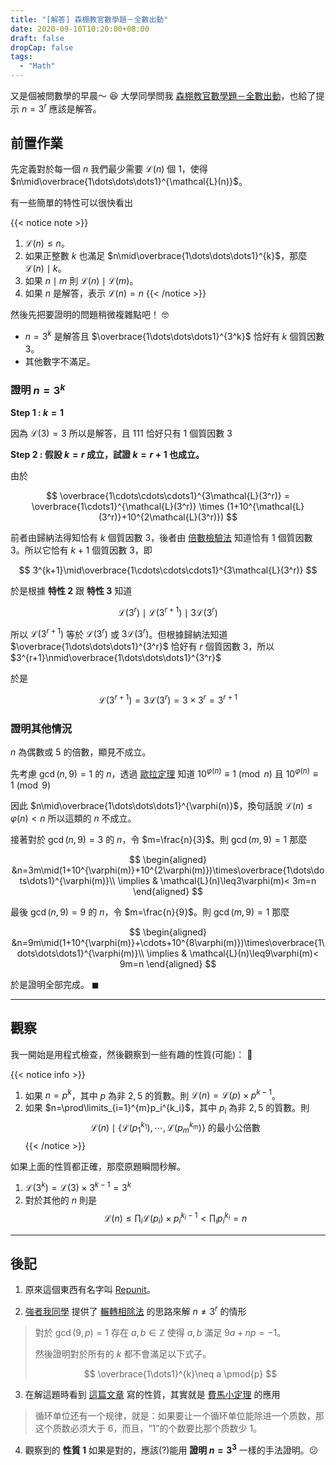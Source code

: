 ```yaml
---
title: "[解答] 森棚教官數學題－全數出動"
date: 2020-09-10T10:20:00+08:00
draft: false
dropCap: false
tags:
  - "Math"
---
```


又是個被問數學的早晨～ 😆 大學同學問我 [森棚教官數學題－全數出動](https://www.ntsec.edu.tw/LiveSupply-Content.aspx?a=6829&fld=&key=&isd=1&icop=10&p=1&lsid=16288)，也給了提示 $n=3^r$ 應該是解答。

## 前置作業

先定義對於每一個 $n$ 我們最少需要 $\mathcal{L}(n)$ 個 $1$，使得 $n\mid\overbrace{1\dots\dots\dots1}^{\mathcal{L}(n)}$。

有一些簡單的特性可以很快看出

{{< notice note >}} 
1. $\mathcal{L}(n)\leq n$。
2. 如果正整數 $k$ 也滿足 $n\mid\overbrace{1\dots\dots\dots1}^{k}$，那麼 $\mathcal{L}(n)\mid k$。
3. 如果 $n\mid m$ 則 $\mathcal{L}(n)\mid\mathcal{L}(m)$。
4. 如果 $n$ 是解答，表示 $\mathcal{L}(n)=n$
{{< /notice >}}

然後先把要證明的問題稍微複雜點吧！ 🤓

- $n=3^k$ 是解答且 $\overbrace{1\dots\dots\dots1}^{3^k}$ 恰好有 $k$ 個質因數 $3$。
- 其他數字不滿足。

### 證明 $n=3^k$

**Step 1 : $k=1$**

因為 $\mathcal{L}(3)=3$ 所以是解答，且 $111$ 恰好只有 $1$ 個質因數 $3$

**Step 2 : 假設 $k=r$ 成立，試證 $k=r+1$ 也成立。**

由於 

$$
\overbrace{1\cdots\cdots\cdots1}^{3\mathcal{L}(3^r)} = \overbrace{1\cdots1}^{\mathcal{L}(3^r)} \times (1+10^{\mathcal{L}(3^r)}+10^{2\mathcal{L}(3^r)})
$$

前者由歸納法得知恰有 $k$ 個質因數 $3$，後者由 [倍數檢驗法](https://zh.wikipedia.org/wiki/%E5%80%8D%E6%95%B8) 知道恰有 $1$ 個質因數 $3$。所以它恰有 $k+1$ 個質因數 $3$，即


$$
3^{k+1}\mid\overbrace{1\cdots\cdots\cdots1}^{3\mathcal{L}(3^r)}
$$

於是根據 **特性 2** 跟 **特性 3** 知道

$$
\mathcal{L}(3^r)\mid\mathcal{L}(3^{r+1})\mid3\mathcal{L}(3^r)
$$

所以 $\mathcal{L}(3^{r+1})$ 等於 $\mathcal{L}(3^r)$ 或 $3\mathcal{L}(3^r)$。但根據歸納法知道 $\overbrace{1\dots\dots\dots1}^{3^r}$ 恰好有 $r$ 個質因數 $3$，所以 $3^{r+1}\nmid\overbrace{1\dots\dots\dots1}^{3^r}$

於是

$$
\mathcal{L}(3^{r+1})=3\mathcal{L}(3^r)=3\times3^r=3^{r+1}
$$

### 證明其他情況

$n$ 為偶數或 $5$ 的倍數，顯見不成立。

先考慮 $\gcd(n,9) = 1$ 的 $n$，透過 [歐拉定理](<https://zh.wikipedia.org/wiki/%E6%AC%A7%E6%8B%89%E5%AE%9A%E7%90%86_(%E6%95%B0%E8%AE%BA)>) 知道 $10^{\varphi(n)}\equiv1\pmod{n}$ 且 $10^{\varphi(n)}\equiv1\pmod{9}$

因此 $n\mid\overbrace{1\dots\dots\dots1}^{\varphi(n)}$，換句話說 $\mathcal{L}(n)\leq\varphi(n)< n$ 所以這類的 $n$ 不成立。

接著對於 $\gcd(n,9) = 3$ 的 $n$，令 $m=\frac{n}{3}$。則 $\gcd(m,9)=1$ 那麼

$$
\begin{aligned}
&n=3m\mid(1+10^{\varphi(m)}+10^{2\varphi(m)})\times\overbrace{1\dots\dots\dots1}^{\varphi(m)}\\
\implies & \mathcal{L}(n)\leq3\varphi(m)< 3m=n
\end{aligned}
$$

最後 $\gcd(n,9) = 9$ 的 $n$，令 $m=\frac{n}{9}$。則 $\gcd(m,9)=1$ 那麼

$$
\begin{aligned}
&n=9m\mid(1+10^{\varphi(m)}+\cdots+10^{8\varphi(m)})\times\overbrace{1\dots\dots\dots1}^{\varphi(m)}\\
\implies & \mathcal{L}(n)\leq9\varphi(m)< 9m=n
\end{aligned}
$$

於是證明全部完成。 $\blacksquare$

---

## 觀察

我一開始是用程式檢查，然後觀察到一些有趣的性質(可能)： 🤔

{{< notice info >}} 
1. 如果 $n=p^k$，其中 $p$ 為非 $2, 5$ 的質數。則 $\mathcal{L}(n)=\mathcal{L}(p)\times p^{k-1}$。
2. 如果 $n=\prod\limits_{i=1}^{m}p_i^{k_i}$，其中 $p_i$ 為非 $2, 5$ 的質數。則
$$
\mathcal{L}(n)\mid \{\mathcal{L}(p_1^{k_1}),\cdots,\mathcal{L}(p_m^{k_m})\}\text{ 的最小公倍數}
$$
{{< /notice >}}

如果上面的性質都正確，那麼原題瞬間秒解。

1. $\mathcal{L}(3^k)=\mathcal{L}(3)\times 3^{k-1} = 3^k$
2. 對於其他的 $n$ 則是
   $$
   \mathcal{L}(n)\leq\prod_i\mathcal{L}(p_i)\times p_i^{k_i-1}< \prod_i p_i^{k_i}=n
   $$

---

## 後記

1. 原來這個東西有名字叫 [Repunit](https://en.wikipedia.org/wiki/Repunit)。

2. [強者我同學](https://sites.google.com/view/ft-tu/home) 提供了 [輾轉相除法](https://zh.wikipedia.org/wiki/%E8%BC%BE%E8%BD%89%E7%9B%B8%E9%99%A4%E6%B3%95) 的思路來解 $n\neq 3^r$ 的情形

> 對於 $\gcd(9,p)=1$ 存在 $a,b\in\mathbb{Z}$ 使得 $a,b$ 滿足 $9a+np=-1$。
>
> 然後證明對於所有的 $k$ 都不會滿足以下式子。
>
> $$
> \overbrace{1\dots1}^{k}\neq a \pmod{p}
> $$

3. 在解這題時看到 [這篇文章](https://baike.baidu.com/item/%E5%BE%AA%E7%8E%AF%E5%8D%95%E4%BD%8D) 寫的性質，其實就是 [費馬小定理](https://zh.wikipedia.org/wiki/%E8%B4%B9%E9%A9%AC%E5%B0%8F%E5%AE%9A%E7%90%86) 的應用

> 循环单位还有一个规律，就是：如果要让一个循环单位能除进一个质数，那这个质数必须大于 6，而且，“1”的个数要比那个质数少 1。

4. 觀察到的 **性質 1** 如果是對的，應該(?)能用 **證明 $n=3^3$** 一樣的手法證明。😕
